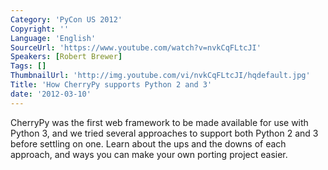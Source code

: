 ```yaml
---
Category: 'PyCon US 2012'
Copyright: ''
Language: 'English'
SourceUrl: 'https://www.youtube.com/watch?v=nvkCqFLtcJI'
Speakers: [Robert Brewer]
Tags: []
ThumbnailUrl: 'http://img.youtube.com/vi/nvkCqFLtcJI/hqdefault.jpg'
Title: 'How CherryPy supports Python 2 and 3'
date: '2012-03-10'
---
```

CherryPy was the first web framework to be made available for use with Python
3, and we tried several approaches to support both Python 2 and 3 before
settling on one. Learn about the ups and the downs of each approach, and ways
you can make your own porting project easier.

